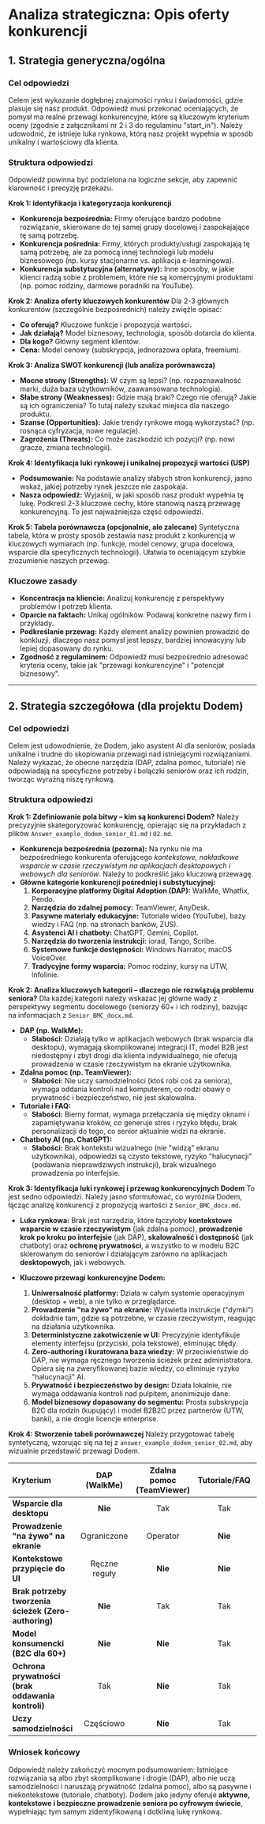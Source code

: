 # Analiza strategiczna: Opis oferty konkurencji

## 1. Strategia generyczna/ogólna

### Cel odpowiedzi
Celem jest wykazanie dogłębnej znajomości rynku i świadomości, gdzie plasuje się nasz produkt. Odpowiedź musi przekonać oceniających, że pomysł ma realne przewagi konkurencyjne, które są kluczowym kryterium oceny (zgodnie z załącznikami nr 2 i 3 do regulaminu "start_in"). Należy udowodnić, że istnieje luka rynkowa, którą nasz projekt wypełnia w sposób unikalny i wartościowy dla klienta.

### Struktura odpowiedzi
Odpowiedź powinna być podzielona na logiczne sekcje, aby zapewnić klarowność i precyzję przekazu.

**Krok 1: Identyfikacja i kategoryzacja konkurencji**
*   **Konkurencja bezpośrednia:** Firmy oferujące bardzo podobne rozwiązanie, skierowane do tej samej grupy docelowej i zaspokajające tę samą potrzebę.
*   **Konkurencja pośrednia:** Firmy, których produkty/usługi zaspokajają tę samą potrzebę, ale za pomocą innej technologii lub modelu biznesowego (np. kursy stacjonarne vs. aplikacja e-learningowa).
*   **Konkurencja substytucyjna (alternatywy):** Inne sposoby, w jakie klienci radzą sobie z problemem, które nie są komercyjnymi produktami (np. pomoc rodziny, darmowe poradniki na YouTube).

**Krok 2: Analiza oferty kluczowych konkurentów**
Dla 2-3 głównych konkurentów (szczególnie bezpośrednich) należy zwięźle opisać:
*   **Co oferują?** Kluczowe funkcje i propozycja wartości.
*   **Jak działają?** Model biznesowy, technologia, sposób dotarcia do klienta.
*   **Dla kogo?** Główny segment klientów.
*   **Cena:** Model cenowy (subskrypcja, jednorazowa opłata, freemium).

**Krok 3: Analiza SWOT konkurencji (lub analiza porównawcza)**
*   **Mocne strony (Strengths):** W czym są lepsi? (np. rozpoznawalność marki, duża baza użytkowników, zaawansowana technologia).
*   **Słabe strony (Weaknesses):** Gdzie mają braki? Czego nie oferują? Jakie są ich ograniczenia? To tutaj należy szukać miejsca dla naszego produktu.
*   **Szanse (Opportunities):** Jakie trendy rynkowe mogą wykorzystać? (np. rosnąca cyfryzacja, nowe regulacje).
*   **Zagrożenia (Threats):** Co może zaszkodzić ich pozycji? (np. nowi gracze, zmiana technologii).

**Krok 4: Identyfikacja luki rynkowej i unikalnej propozycji wartości (USP)**
*   **Podsumowanie:** Na podstawie analizy słabych stron konkurencji, jasno wskaż, jakiej potrzeby rynek jeszcze nie zaspokaja.
*   **Nasza odpowiedź:** Wyjaśnij, w jaki sposób nasz produkt wypełnia tę lukę. Podkreśl 2-3 kluczowe cechy, które stanowią naszą przewagę konkurencyjną. To jest najważniejsza część odpowiedzi.

**Krok 5: Tabela porównawcza (opcjonalnie, ale zalecane)**
Syntetyczna tabela, która w prosty sposób zestawia nasz produkt z konkurencją w kluczowych wymiarach (np. funkcje, model cenowy, grupa docelowa, wsparcie dla specyficznych technologii). Ułatwia to oceniającym szybkie zrozumienie naszych przewag.

### Kluczowe zasady
*   **Koncentracja na kliencie:** Analizuj konkurencję z perspektywy problemów i potrzeb klienta.
*   **Oparcie na faktach:** Unikaj ogólników. Podawaj konkretne nazwy firm i przykłady.
*   **Podkreślanie przewag:** Każdy element analizy powinien prowadzić do konkluzji, dlaczego nasz pomysł jest lepszy, bardziej innowacyjny lub lepiej dopasowany do rynku.
*   **Zgodność z regulaminem:** Odpowiedź musi bezpośrednio adresować kryteria oceny, takie jak "przewagi konkurencyjne" i "potencjał biznesowy".

---

## 2. Strategia szczegółowa (dla projektu Dodem)

### Cel odpowiedzi
Celem jest udowodnienie, że Dodem, jako asystent AI dla seniorów, posiada unikalne i trudne do skopiowania przewagi nad istniejącymi rozwiązaniami. Należy wykazać, że obecne narzędzia (DAP, zdalna pomoc, tutoriale) nie odpowiadają na specyficzne potrzeby i bolączki seniorów oraz ich rodzin, tworząc wyraźną niszę rynkową.

### Struktura odpowiedzi

**Krok 1: Zdefiniowanie pola bitwy – kim są konkurenci Dodem?**
Należy precyzyjnie skategoryzować konkurencję, opierając się na przykładach z plików `Answer_example_dodem_senior_01.md` i `02.md`.

*   **Konkurencja bezpośrednia (pozorna):** Na rynku nie ma bezpośredniego konkurenta oferującego *kontekstowe, nakładkowe wsparcie w czasie rzeczywistym na aplikacjach desktopowych i webowych dla seniorów*. Należy to podkreślić jako kluczową przewagę.
*   **Główne kategorie konkurencji pośredniej i substytucyjnej:**
    1.  **Korporacyjne platformy Digital Adoption (DAP):** WalkMe, Whatfix, Pendo.
    2.  **Narzędzia do zdalnej pomocy:** TeamViewer, AnyDesk.
    3.  **Pasywne materiały edukacyjne:** Tutoriale wideo (YouTube), bazy wiedzy i FAQ (np. na stronach banków, ZUS).
    4.  **Asystenci AI i chatboty:** ChatGPT, Gemini, Copilot.
    5.  **Narzędzia do tworzenia instrukcji:** iorad, Tango, Scribe.
    6.  **Systemowe funkcje dostępności:** Windows Narrator, macOS VoiceOver.
    7.  **Tradycyjne formy wsparcia:** Pomoc rodziny, kursy na UTW, infolinie.

**Krok 2: Analiza kluczowych kategorii – dlaczego nie rozwiązują problemu seniora?**
Dla każdej kategorii należy wskazać jej główne wady z perspektywy segmentu docelowego (seniorzy 60+ i ich rodziny), bazując na informacjach z `Senior_BMC_docx.md`.

*   **DAP (np. WalkMe):**
    *   **Słabości:** Działają tylko w aplikacjach webowych (brak wsparcia dla desktopu), wymagają skomplikowanej integracji IT, model B2B jest niedostępny i zbyt drogi dla klienta indywidualnego, nie oferują prowadzenia w czasie rzeczywistym na ekranie użytkownika.
*   **Zdalna pomoc (np. TeamViewer):**
    *   **Słabości:** Nie uczy samodzielności (ktoś robi coś za seniora), wymaga oddania kontroli nad komputerem, co rodzi obawy o prywatność i bezpieczeństwo, nie jest skalowalna.
*   **Tutoriale i FAQ:**
    *   **Słabości:** Bierny format, wymaga przełączania się między oknami i zapamiętywania kroków, co generuje stres i ryzyko błędu, brak personalizacji do tego, co senior aktualnie widzi na ekranie.
*   **Chatboty AI (np. ChatGPT):**
    *   **Słabości:** Brak kontekstu wizualnego (nie "widzą" ekranu użytkownika), odpowiedzi są czysto tekstowe, ryzyko "halucynacji" (podawania nieprawdziwych instrukcji), brak wizualnego prowadzenia po interfejsie.

**Krok 3: Identyfikacja luki rynkowej i przewag konkurencyjnych Dodem**
To jest sedno odpowiedzi. Należy jasno sformułować, co wyróżnia Dodem, łącząc analizę konkurencji z propozycją wartości z `Senior_BMC_docx.md`.

*   **Luka rynkowa:** Brak jest narzędzia, które łączyłoby **kontekstowe wsparcie w czasie rzeczywistym** (jak zdalna pomoc), **prowadzenie krok po kroku po interfejsie** (jak DAP), **skalowalność i dostępność** (jak chatboty) oraz **ochronę prywatności**, a wszystko to w modelu B2C skierowanym do seniorów i działającym zarówno na aplikacjach **desktopowych**, jak i webowych.

*   **Kluczowe przewagi konkurencyjne Dodem:**
    1.  **Uniwersalność platformy:** Działa w całym systemie operacyjnym (desktop + web), a nie tylko w przeglądarce.
    2.  **Prowadzenie "na żywo" na ekranie:** Wyświetla instrukcje ("dymki") dokładnie tam, gdzie są potrzebne, w czasie rzeczywistym, reagując na działania użytkownika.
    3.  **Deterministyczne zakotwiczenie w UI:** Precyzyjnie identyfikuje elementy interfejsu (przyciski, pola tekstowe), eliminując błędy.
    4.  **Zero-authoring i kuratowana baza wiedzy:** W przeciwieństwie do DAP, nie wymaga ręcznego tworzenia ścieżek przez administratora. Opiera się na zweryfikowanej bazie wiedzy, co eliminuje ryzyko "halucynacji" AI.
    5.  **Prywatność i bezpieczeństwo by design:** Działa lokalnie, nie wymaga oddawania kontroli nad pulpitem, anonimizuje dane.
    6.  **Model biznesowy dopasowany do segmentu:** Prosta subskrypcja B2C dla rodzin (kupujący) i model B2B2C przez partnerów (UTW, banki), a nie drogie licencje enterprise.

**Krok 4: Stworzenie tabeli porównawczej**
Należy przygotować tabelę syntetyczną, wzorując się na tej z `answer_example_dodem_senior_02.md`, aby wizualnie przedstawić przewagi Dodem.

| Kryterium | DAP (WalkMe) | Zdalna pomoc (TeamViewer) | Tutoriale/FAQ | Chatboty (ChatGPT) | **Dodem** |
| :--- | :---: | :---: | :---: | :---: | :---: |
| **Wsparcie dla desktopu** | **Nie** | Tak | Tak | Tak | **Tak** |
| **Prowadzenie "na żywo" na ekranie** | Ograniczone | Operator | **Nie** | **Nie** | **Tak** |
| **Kontekstowe przypięcie do UI** | Ręczne reguły | **Nie** | **Nie** | **Nie** | **Tak** |
| **Brak potrzeby tworzenia ścieżek (Zero-authoring)** | **Nie** | Tak | Tak | Tak | **Tak** |
| **Model konsumencki (B2C dla 60+)** | **Nie** | **Nie** | Tak | Tak | **Tak** |
| **Ochrona prywatności (brak oddawania kontroli)** | Tak | **Nie** | Tak | Tak | **Tak** |
| **Uczy samodzielności** | Częściowo | **Nie** | Tak | Tak | **Tak** |

### Wniosek końcowy
Odpowiedź należy zakończyć mocnym podsumowaniem: Istniejące rozwiązania są albo zbyt skomplikowane i drogie (DAP), albo nie uczą samodzielności i naruszają prywatność (zdalna pomoc), albo są pasywne i niekontekstowe (tutoriale, chatboty). Dodem jako jedyny oferuje **aktywne, kontekstowe i bezpieczne prowadzenie seniora po cyfrowym świecie**, wypełniając tym samym zidentyfikowaną i dotkliwą lukę rynkową.
